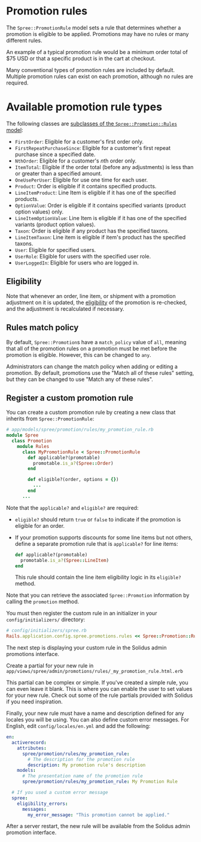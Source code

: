 # Promotion rules

The `Spree::PromotionRule` model sets a rule that determines whether a promotion
is eligible to be applied. Promotions may have no rules or many different rules.

An example of a typical promotion rule would be a minimum order total of $75
USD or that a specific product is in the cart at checkout.

Many conventional types of promotion rules are included by default. Multiple
promotion rules can exist on each promotion, although no rules are required.

# Available promotion rule types

The following classes are [subclasses of the `Spree::Promotion::Rules`
model][promotion-rules]:

- `FirstOrder`: Eligible for a customer's first order only.
- `FirstRepeatPurchaseSince`: Eligible for a customer's first repeat purchase
  since a specified date.
- `NthOrder`: Eligible for a customer's *n*th order only.
- `ItemTotal`: Eligible if the order total (before any adjustments) is less than
  or greater than a specified amount.
- `OneUsePerUser`: Eligible for use one time for each user.
- `Product`: Order is eligible if it contains specified products.
- `LineItemProduct`: Line Item is eligible if it has one of the specified products.
- `OptionValue`: Order is eligible if it contains specified variants
  (product option values) only.
- `LineItemOptionValue`: Line Item is eligible if it has one of the
  specified variants (product option values).
- `Taxon`: Order is eligible if any product has the specified taxons.
- `LineItemTaxon`: Line item is eligible if item's product has the specified taxons.
- `User`: Eligible for specified users.
- `UserRole`: Eligible for users with the specified user role.
- `UserLoggedIn`: Eligible for users who are logged in.

<!-- TODO:
  It may be useful to link to option values documentation and taxons
  documentation here, unless we explain what they are further in-line.
  Once that documentation is merged, we can add those link.
-->

[promotion-rules]: https://github.com/solidusio/solidus/tree/master/core/app/models/spree/promotion/rules

## Eligibility

Note that whenever an order, line item, or shipment with a promotion adjustment
on it is updated, the [eligibility][eligibility] of the promotion is re-checked,
and the adjustment is recalculated if necessary.

[eligibility]: overview.html#eligibility

## Rules match policy

By default, `Spree::Promotion`s have a `match_policy` value of `all`, meaning
that all of the promotion rules on a promotion must be met before the promotion
is eligible. However, this can be changed to `any`.

Administrators can change the match policy when adding or editing a promotion.
By default, promotions use the "Match all of these rules" setting, but they can
be changed to use "Match any of these rules".

## Register a custom promotion rule

You can create a custom promotion rule by creating a new class that inherits
from `Spree::PromotionRule`:

```ruby
# app/models/spree/promotion/rules/my_promotion_rule.rb
module Spree
  class Promotion
    module Rules
      class MyPromotionRule < Spree::PromotionRule
        def applicable?(promotable)
          promotable.is_a?(Spree::Order)
        end

        def eligible?(order, options = {})
          ...
        end
      ...
```

Note that the `applicable?` and `eligible?` are required:

- `eligible?` should return `true` or `false` to indicate if the promotion is
  eligible for an order.
- If your promotion supports discounts for some line items but not others,
  define a separate promotion rule that is `applicable?` for line items:

  ```ruby
  def applicable?(promotable)
    promotable.is_a?(Spree::LineItem)
  end
  ```

  This rule should contain the line item eligibility logic in its `eligible?` method.


Note that you can retrieve the associated `Spree::Promotion` information by
calling the `promotion` method.

You must then register the custom rule in an initializer in your
`config/initializers/` directory:

```ruby
# config/initializers/spree.rb
Rails.application.config.spree.promotions.rules << Spree::Promotion::Rules::MyPromotionRule
```

The next step is displaying your custom rule in the Solidus admin promotions interface.

Create a partial for your new rule in `app/views/spree/admin/promotions/rules/_my_promotion_rule.html.erb`

This partial can be complex or simple. If you've created a simple rule, you can even leave it blank. This is where you can enable the user to set values for your new rule. Check out some of the rule partials provided with Solidus if you need inspiration.

Finally, your new rule must have a name and description defined for any locales you will be using. You can also define custom error messages. For English, edit `config/locales/en.yml` and add the following:

```yaml
en:
  activerecord:
    attributes:
      spree/promotion/rules/my_promotion_rule:
        # The description for the promotion rule
        description: My promotion rule's description
    models:
      # The presentation name of the promotion rule
      spree/promotion/rules/my_promotion_rule: My Promotion Rule

  # If you used a custom error message
  spree:
    eligibility_errors:
      messages:
        my_error_message: "This promotion cannot be applied."
```

After a server restart, the new rule will be available from the Solidus admin promotion interface.
